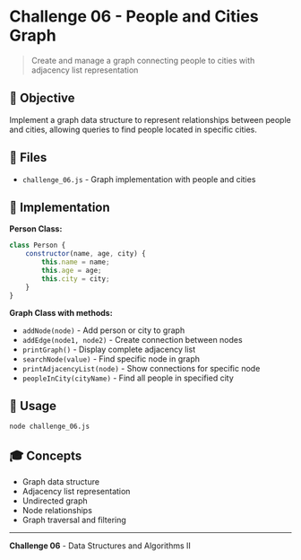 # Challenge 06 - People and Cities Graph

> Create and manage a graph connecting people to cities with adjacency list representation

## 🎯 Objective

Implement a graph data structure to represent relationships between people and cities, allowing queries to find people located in specific cities.

## 📁 Files

- `challenge_06.js` - Graph implementation with people and cities

## 🔧 Implementation

**Person Class:**

```javascript
class Person {
    constructor(name, age, city) {
        this.name = name;
        this.age = age;
        this.city = city;
    }
}
```

**Graph Class with methods:**

- `addNode(node)` - Add person or city to graph
- `addEdge(node1, node2)` - Create connection between nodes
- `printGraph()` - Display complete adjacency list
- `searchNode(value)` - Find specific node in graph
- `printAdjacencyList(node)` - Show connections for specific node
- `peopleInCity(cityName)` - Find all people in specified city

## 🚀 Usage

```bash
node challenge_06.js
```

## 🎓 Concepts

- Graph data structure
- Adjacency list representation
- Undirected graph
- Node relationships
- Graph traversal and filtering

---

**Challenge 06** - Data Structures and Algorithms II
